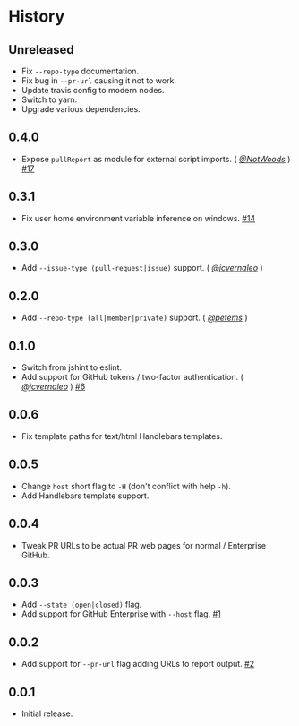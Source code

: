 History
=======

## Unreleased

* Fix `--repo-type` documentation.
* Fix bug in `--pr-url` causing it not to work.
* Update travis config to modern nodes.
* Switch to yarn.
* Upgrade various dependencies.

## 0.4.0

* Expose `pullReport` as module for external script imports. ( *[@NotWoods][]* )
  [#17](https://github.com/FormidableLabs/pull-report/issues/17)

## 0.3.1

* Fix user home environment variable inference on windows.
  [#14](https://github.com/FormidableLabs/pull-report/issues/14)

## 0.3.0

* Add `--issue-type (pull-request|issue)` support. ( *[@jcvernaleo][]* )

## 0.2.0

* Add `--repo-type (all|member|private)` support. ( *[@petems][]* )

## 0.1.0

* Switch from jshint to eslint.
* Add support for GitHub tokens / two-factor authentication. ( *[@jcvernaleo][]* )
  [#6](https://github.com/FormidableLabs/pull-report/issues/6)

## 0.0.6

* Fix template paths for text/html Handlebars templates.

## 0.0.5

* Change `host` short flag to `-H` (don't conflict with help `-h`).
* Add Handlebars template support.

## 0.0.4

* Tweak PR URLs to be actual PR web pages for normal / Enterprise GitHub.

## 0.0.3

* Add `--state (open|closed)` flag.
* Add support for GitHub Enterprise with `--host` flag.
  [#1](https://github.com/FormidableLabs/pull-report/issues/1)

## 0.0.2

* Add support for `--pr-url` flag adding URLs to report output.
  [#2](https://github.com/FormidableLabs/pull-report/issues/2)

## 0.0.1

* Initial release.

[@petems]: https://github.com/petems
[@jcvernaleo]: https://github.com/jcvernaleo
[@NotWoods]: https://github.com/NotWoods
[@ryan-roemer]: https://github.com/ryan-roemer
